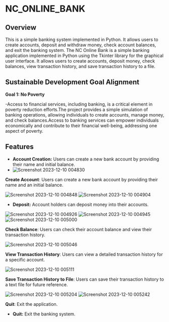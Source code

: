 # NC_ONLINE_BANK
## Overview
This is a simple banking system implemented in Python. It allows users to create accounts, deposit and withdraw money, check account balances, and exit the banking system.
The NC Online Bank is a simple banking application implemented in Python using the Tkinter library for the graphical user interface. It allows users to create accounts, deposit money, check balances, view transaction history, and save transaction history to a file.

## Sustainable Development Goal Alignment
**Goal 1: No Poverty**

-Access to financial services, including banking, is a critical element in poverty reduction efforts.The project provides a simple simulation of banking operations, allowing individuals to create accounts, manage money, and check balances.Access to banking services can empower individuals economically and contribute to their financial well-being, addressing one aspect of poverty.

## Features
- **Account Creation:** Users can create a new bank account by providing their name and initial balance.
- 
  ![Screenshot 2023-12-10 004830](https://github.com/Clar3za/NC_ONLINE_BANK/assets/144468086/fcc862ee-b8ad-458b-830f-687fc1a75bbd)
  
**Create Account**: Users can create a new bank account by providing their name and an initial balance.
  
![Screenshot 2023-12-10 004848](https://github.com/Clar3za/NC_ONLINE_BANK/assets/144468086/76606b01-5e47-4306-a3cf-d096eb306095)
![Screenshot 2023-12-10 004904](https://github.com/Clar3za/NC_ONLINE_BANK/assets/144468086/4cb98ab4-f76d-4fb0-b689-ea08d6144eaf)


- **Deposit:** Account holders can deposit money into their accounts.

![Screenshot 2023-12-10 004926](https://github.com/Clar3za/NC_ONLINE_BANK/assets/144468086/04f3c313-7db9-49ad-8c72-6e437c43ea4a)
![Screenshot 2023-12-10 004945](https://github.com/Clar3za/NC_ONLINE_BANK/assets/144468086/e372da21-ffd4-4131-998b-fb209c84a58e)
![Screenshot 2023-12-10 005000](https://github.com/Clar3za/NC_ONLINE_BANK/assets/144468086/571b7b05-7f9a-4230-ae24-6d2161c69184)
  
**Check Balance**: Users can check their account balance and view their transaction history.

![Screenshot 2023-12-10 005046](https://github.com/Clar3za/NC_ONLINE_BANK/assets/144468086/c193935f-5112-403f-8ed9-780d835ac14b)

**View Transaction History**: Users can view a detailed transaction history for a specific account.

![Screenshot 2023-12-10 005111](https://github.com/Clar3za/NC_ONLINE_BANK/assets/144468086/70c43f40-9bd4-45ef-8f23-32a63b6550d0)

**Save Transaction History to File**: Users can save their transaction history to a text file for future reference.

![Screenshot 2023-12-10 005204](https://github.com/Clar3za/NC_ONLINE_BANK/assets/144468086/0005fca9-f3fa-4688-9694-0f5189935f67)
![Screenshot 2023-12-10 005242](https://github.com/Clar3za/NC_ONLINE_BANK/assets/144468086/11e9f167-0c2b-47f4-a4a0-54de75b423fa)

**Quit**: Exit the application.

- **Quit:** Exit the banking system.

